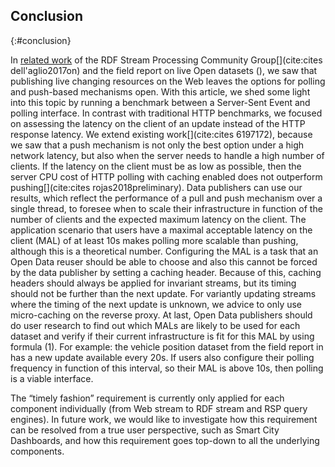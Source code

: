## Conclusion
{:#conclusion}

In [related work](#related_work) of the RDF Stream Processing Community Group[](cite:cites dell'aglio2017on) and the field report on live Open datasets ([](#fieldreport)), we saw that publishing live changing resources on the Web leaves the options for polling and push-based mechanisms open. With this article, we shed some light into this topic by running a benchmark between a Server-Sent Event and polling interface. In contrast with traditional HTTP benchmarks, we focused on assessing the latency on the client of an update instead of the HTTP response latency. We extend existing work[](cite:cites 6197172), because we saw that a push mechanism is not only the best option under a high network latency, but also when the server needs to handle a high number of clients. If the latency on the client must be as low as possible, then the server CPU cost of HTTP polling with caching enabled does not outperform pushing[](cite:cites rojas2018preliminary). Data publishers can use our results, which reflect the performance of a pull and push mechanism over a single thread, to foresee when to scale their infrastructure in function of the number of clients and the expected maximum latency on the client. The application scenario that users have a maximal acceptable latency on the client (MAL) of at least 10s makes polling more scalable than pushing, although this is a theoretical number. Configuring the MAL is a task that an Open Data reuser should be able to choose and also this cannot be forced by the data publisher by setting a caching header. Because of this, caching headers should always be applied for invariant streams, but its timing should not be further than the next update. For variantly updating streams where the timing of the next update is unknown, we advice to only use micro-caching on the reverse proxy. At last, Open Data publishers should do user research to find out which MALs are likely to be used for each dataset and verify if their current infrastructure is fit for this MAL by using formula (1). For example: the vehicle position dataset from the field report in [](#fieldreport) has a new update available every 20s. If users also configure their polling frequency in function of this interval, so their MAL is above 10s, then polling is a viable interface.

The “timely fashion” requirement is currently only applied for each component individually (from Web stream to RDF stream and RSP query engines). In future work, we would like to investigate how this requirement can be resolved from a true user perspective, such as Smart City Dashboards, and how this requirement goes top-down to all the underlying components.
